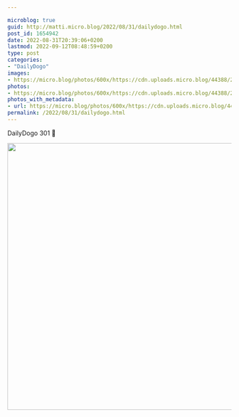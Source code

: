 ```yaml
---

microblog: true
guid: http://matti.micro.blog/2022/08/31/dailydogo.html
post_id: 1654942
date: 2022-08-31T20:39:06+0200
lastmod: 2022-09-12T08:48:59+0200
type: post
categories:
- "DailyDogo"
images:
- https://micro.blog/photos/600x/https://cdn.uploads.micro.blog/44388/2022/3bcd68eca3.jpg
photos:
- https://micro.blog/photos/600x/https://cdn.uploads.micro.blog/44388/2022/3bcd68eca3.jpg
photos_with_metadata:
- url: https://micro.blog/photos/600x/https://cdn.uploads.micro.blog/44388/2022/3bcd68eca3.jpg
permalink: /2022/08/31/dailydogo.html
---
```

DailyDogo 301 🐶

<img src="/media/uploads/2022/3bcd68eca3.jpg" width="600" height="600" alt="" />
